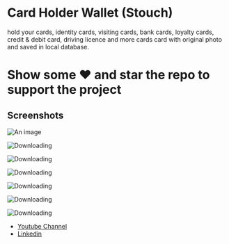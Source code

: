 # Card Holder Wallet (Stouch)

 hold your cards, identity cards, visiting cards, bank cards, loyalty cards, credit & debit card, driving licence and more cards card with  original photo and saved in local database.
 
 # Show some ❤️ and star the repo to support the project

## Screenshots


![An image](ihttps://i.imgur.com/GKkXDZY.png) <!-- .element height="50%" width="50%" -->


![Downloading](https://i.imgur.com/6rdG3NW.png)


![Downloading](https://i.imgur.com/JpGnnfz.png)


![Downloading](https://i.imgur.com/s0ZyDFg.png)


![Downloading](https://i.imgur.com/OO4oPLl.png)


![Downloading](https://i.imgur.com/zG35bnV.jpg)


![Downloading](https://i.imgur.com/HG7LfBT.png)


- [Youtube Channel](https://www.youtube.com/c/XSLAYERTN)
- [Linkedin](https://www.linkedin.com/in/x-slayer/)
